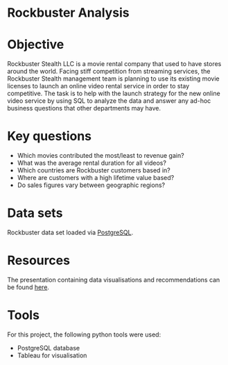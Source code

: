 # Rockbuster Analysis

# Objective
Rockbuster Stealth LLC is a movie rental company that used to have stores around the world. Facing stiff competition from streaming services, the Rockbuster Stealth management team is planning to use its existing movie licenses to launch an online video rental service in order to stay competitive. The task is to help with the launch strategy for the new online video service by using SQL to analyze the data and answer any ad-hoc business questions that other departments may have.

# Key questions
* Which movies contributed the most/least to revenue gain?
* What was the average rental duration for all videos?
* Which countries are Rockbuster customers based in?
* Where are customers with a high lifetime value based?
* Do sales figures vary between geographic regions?

# Data sets
Rockbuster data set loaded via [PostgreSQL](http://www.postgresqltutorial.com/wp-content/uploads/2019/05/dvdrental.zip).

# Resources
The presentation containing data visualisations and recommendations can be found [here](https://public.tableau.com/views/3_10-VLS/Story1?:language=en-US&:sid=&:display_count=n&:origin=viz_share_link).

# Tools
For this project, the following python tools were used:
* PostgreSQL database
* Tableau for visualisation
